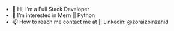 - 👋 Hi, I’m a Full Stack Developer
- 👀 I’m interested in Mern || Python
- 📫 How to reach me contact me at || Linkedin: @zoraizbinzahid 
                                                            

<!---
zoraizzahid/zoraizzahid is a ✨ special ✨ repository because its `README.md` (this file) appears on your GitHub profile.
You can click the Preview link to take a look at your changes.
--->
